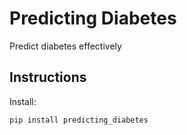 # Predicting Diabetes
Predict diabetes effectively
## Instructions
Install:
```
pip install predicting_diabetes
```
